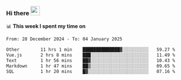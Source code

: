 ### Hi there <a href="https://www.gautamkrishnar.com/"><img src="https://media.giphy.com/media/hvRJCLFzcasrR4ia7z/giphy.gif" width="25px"></a>

📊 **This week I spent my time on**

<!--START_SECTION:waka-->

```txt
From: 28 December 2024 - To: 04 January 2025

Other        11 hrs 1 min    ██████████████▓░░░░░░░░░░   59.27 %
Vue.js       2 hrs 8 mins    ███░░░░░░░░░░░░░░░░░░░░░░   11.49 %
Text         1 hr 56 mins    ██▓░░░░░░░░░░░░░░░░░░░░░░   10.43 %
Markdown     1 hr 47 mins    ██▒░░░░░░░░░░░░░░░░░░░░░░   09.65 %
SQL          1 hr 20 mins    █▓░░░░░░░░░░░░░░░░░░░░░░░   07.16 %
```

<!--END_SECTION:waka-->
